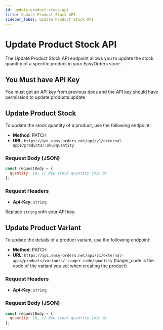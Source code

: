 ```yaml
---
id: update-product-stock-api
title: Update Product Stock API
sidebar_label: Update Product Stock API
---
```


# Update Product Stock API

The Update Product Stock API endpoint allows you to update the stock quantity of a specific product in your EasyOrders store.

## You Must have API Key

You must get an API key from previous docs and the API key should have permission to update products:update

## Update Product Stock

To update the stock quantity of a product, use the following endpoint:

- **Method**: PATCH
- **URL**: `https://api.easy-orders.net/api/v1/external-apps/products/:sku/quantity`

### Request Body (JSON)

```js
const requestBody = {
  quantity: 10, // New stock quantity (min 0)
};
```

### Request Headers

- **Api-Key**: `string`

Replace `string` with your API key.

## Update Product Variant

To update the details of a product variant, use the following endpoint:

- **Method**: PATCH
- **URL**: `https://api.easy-orders.net/api/v1/external-apps/products/variants/:taager_code/quantity` (taager_code is the code of the variant you set when creating the product)

### Request Headers

- **Api-Key**: `string`

### Request Body (JSON)

```js
const requestBody = {
  quantity: 10, // New stock quantity (min 0)
};
```
